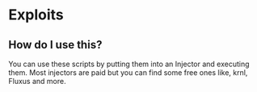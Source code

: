 # Exploits<br>

## How do I use this?<br>
You can use these scripts by putting them into an Injector and executing them. Most injectors are paid but you can find some free ones like, krnl, Fluxus and more.

